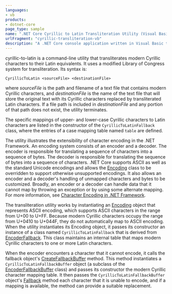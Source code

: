 ```yaml
---
languages:
- vb
products:
- dotnet-core
page_type: sample
name: ".NET Core Cyrillic to Latin Transliteration Utility (Visual Basic)"
urlFragment: "cyrillic-transliteration-vb"
description: "A .NET Core console application written in Visual Basic that uses the encoding fallback functionality to transliterate Cyrillic to Latin characters."
---
```

cyrillic-to-latin is a command-line utility that transliterates modern Cyrillic characters
to their Latin equivalents. It uses a modified Library of Congress system for
transliteration. Its syntax is:

   ```
   CyrillicToLatin <sourceFile> <destinationFile>
   ```

where *sourceFile* is the path and filename of a text file that contains modern Cyrillic
characters, and *destinationFile* is the name of the text file that will store the
original text with its Cyrillic characters replaced by transliterated Latin characters.
If a file path is included in *destinationFile* and any portion of that path does
not exist, the utility terminates.

The specific mappings of upper- and lower-case Cyrillic characters
to Latin characters are listed in the constructor of the `CyrillicToLatinFallback`
class, where the entries of a case mapping table named `table` are defined.

The utility illustrates the extensibility of character encoding in the .NET
Framework. An encoding system consists of an encoder and a decoder. The encoder is
responsible for translating a sequence of characters into a sequence of bytes. The
decoder is responsible for translating the sequence of bytes into a sequence of
characters. .NET Core supports ASCII as well as the standard Unicode
encodings and allows the [Encoding](https://docs.microsoft.com/dotnet/api/system.text.encoding) class to be overridden to support otherwise
unsupported encodings. It also allows an encoder and a decoder's handling of
unmapped characters and bytes to be customized. Broadly, an encoder or a decoder can handle data that it cannot map by throwing an exception or by using some alternate mapping. For more information, see [Character Encoding in .NET Framework](https://docs.microsoft.com/dotnet/standard/base-types/character-encoding).

The transliteration utility works by instantiating an [Encoding](https://docs.microsoft.com/dotnet/api/system.text.encoding) object that represents ASCII encoding, which supports ASCII characters in the range from U+00 to U+FF. Because modern Cyrillic characters occupy the range from U+0410 to U+044F, they do not automatically map to ASCII encoding. When the utility instantiates its Encoding object, it passes its constructor an instance of a class named `CyrillicToLatinFallback` that is derived from [EncoderFallback](https://docs.microsoft.com/dotnet/api/system.text.encoderfallback). This class maintains an internal table that maps modern Cyrillic characters to one or more Latin characters.

When the encoder encounters a character that it cannot encode, it calls the fallback
object's [CreateFallbackBuffer](https://docs.microsoft.com/dotnet/api/system.text.encoderfallback.createfallbackbuffer) method. This method instantiates a `CyrillicToLatinFallbackBuffer` object (a subclass of the [EncoderFallbackBuffer](https://docs.microsoft.com/dotnet/api/system.text.encoderfallbackbuffer) class) and passes its constructor
the modern Cyrillic character mapping table. It then passes the `CyrillicToLatinFallbackBuffer`
object's [Fallback](https://docs.microsoft.com/dotnet/api/system.text.encoderfallbackbuffer.fallback) method each character that it is unable to encode, and if a mapping is available, the method can provide a suitable replacement.
